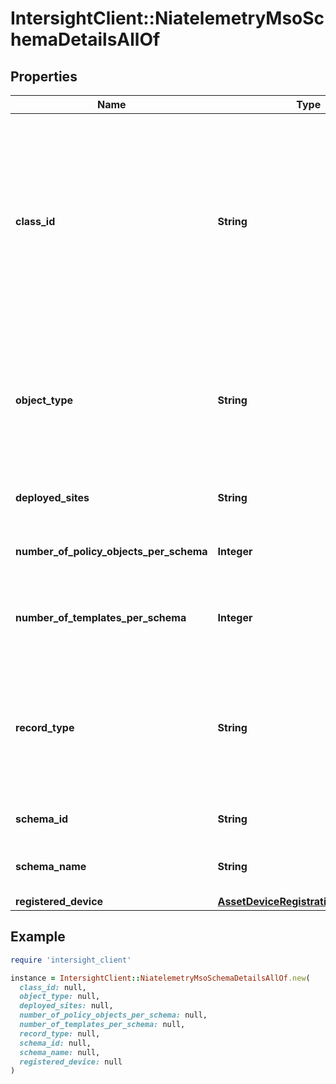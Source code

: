 # IntersightClient::NiatelemetryMsoSchemaDetailsAllOf

## Properties

| Name | Type | Description | Notes |
| ---- | ---- | ----------- | ----- |
| **class_id** | **String** | The fully-qualified name of the instantiated, concrete type. This property is used as a discriminator to identify the type of the payload when marshaling and unmarshaling data. | [default to &#39;niatelemetry.MsoSchemaDetails&#39;] |
| **object_type** | **String** | The fully-qualified name of the instantiated, concrete type. The value should be the same as the &#39;ClassId&#39; property. | [default to &#39;niatelemetry.MsoSchemaDetails&#39;] |
| **deployed_sites** | **String** | Site IDs to which this schema is deployed to. | [optional] |
| **number_of_policy_objects_per_schema** | **Integer** | Number of policy objects per schema. | [optional] |
| **number_of_templates_per_schema** | **Integer** | Number of tenants assigned per schema in Multi-Site Orchestrator. | [optional] |
| **record_type** | **String** | Type of record DCNM / APIC / SE. This determines the type of platform where inventory was collected. | [optional] |
| **schema_id** | **String** | Schema ID in Multi-Site Orchestrator. | [optional] |
| **schema_name** | **String** | Schema name in Multi-Site Orchestrator. | [optional] |
| **registered_device** | [**AssetDeviceRegistrationRelationship**](AssetDeviceRegistrationRelationship.md) |  | [optional] |

## Example

```ruby
require 'intersight_client'

instance = IntersightClient::NiatelemetryMsoSchemaDetailsAllOf.new(
  class_id: null,
  object_type: null,
  deployed_sites: null,
  number_of_policy_objects_per_schema: null,
  number_of_templates_per_schema: null,
  record_type: null,
  schema_id: null,
  schema_name: null,
  registered_device: null
)
```

